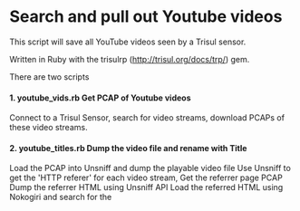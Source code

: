 Search and pull out Youtube videos
==================================


This script will save all YouTube videos seen by a Trisul sensor.

Written in Ruby with the trisulrp (http://trisul.org/docs/trp/)  gem.

There are two scripts 

#### 1. youtube_vids.rb    Get PCAP of Youtube videos
   Connect to a Trisul Sensor, search for video streams, download PCAPs 
   of these video streams. 


#### 2.  youtube_titles.rb   Dump the video file and rename with Title 
   Load the PCAP into Unsniff and dump the playable video file
   Use Unsniff to get the 'HTTP referer' for each video stream, 
   Get the referrer page PCAP
   Dump the referrer HTML using Unsniff API
   Load the referred HTML using Nokogiri and search for the <title>
   Change the name of the video file to the "title"


Demonstrates the following
--------------------------

- Using the Trisul Remote Protocol (TRP) 
- How to search for URLs matching a certain pattern
- Extract PCAPs for matching URLs
- Using the Unsniff Network Analyzer API to parse HTTP 
- Dumping Videos in WEBM and FLV format using Unsniff API

